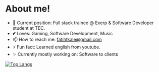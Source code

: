 # About me! 
- 👤 Current position: Full stack trainee @ Exerp & Software Developer student at TEC.
- 💕 Loves: Gaming, Software Development, Music
- 📫 How to reach me: fatihtkale@gmail.com
- ⚡ Fun fact: Learned english from youtube.
- ✨ Currently mostly working on: Software to clients

[![Top Langs](https://github-readme-stats.vercel.app/api/top-langs/?username=fatihtkale&layout=compact)](https://github.com/anuraghazra/github-readme-stats)

